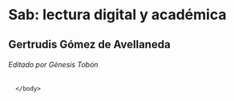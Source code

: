 
   <head>
      <link rel="stylesheet" href="cap1.css"/>
      <title>Sab</title>
   </head>
   <body>
      
      
      
      
      
   <h1>
         Sab: lectura digital y académica
   </h1>
   <h2>
      Gertrudis Gómez de Avellaneda
   </h2>
   <h6>
      <i>
         Editado por Génesis Tobón
      </i>
   </h6>
   
       
      </body>
</html>
